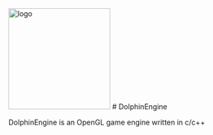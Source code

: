 <img src="https://user-images.githubusercontent.com/86197206/201456057-0c153e47-89d5-4841-956c-fb511a52eeb2.png" alt="logo" width=200/>
# DolphinEngine

DolphinEngine is an OpenGL game engine written in c/c++
